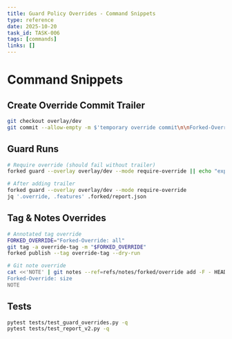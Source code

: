 ```yaml
---
title: Guard Policy Overrides - Command Snippets
type: reference
date: 2025-10-20
task_id: TASK-006
tags: [commands]
links: []
---
```


# Command Snippets

## Create Override Commit Trailer
```bash
git checkout overlay/dev
git commit --allow-empty -m $'temporary override commit\n\nForked-Override: sentinel'
```

## Guard Runs
```bash
# Require override (should fail without trailer)
forked guard --overlay overlay/dev --mode require-override || echo "expected failure"

# After adding trailer
forked guard --overlay overlay/dev --mode require-override
jq '.override, .features' .forked/report.json
```

## Tag & Notes Overrides
```bash
# Annotated tag override
FORKED_OVERRIDE="Forked-Override: all"
git tag -a override-tag -m "$FORKED_OVERRIDE"
forked publish --tag override-tag --dry-run

# Git note override
cat <<'NOTE' | git notes --ref=refs/notes/forked/override add -F - HEAD
Forked-Override: size
NOTE
```

## Tests
```bash
pytest tests/test_guard_overrides.py -q
pytest tests/test_report_v2.py -q
```
